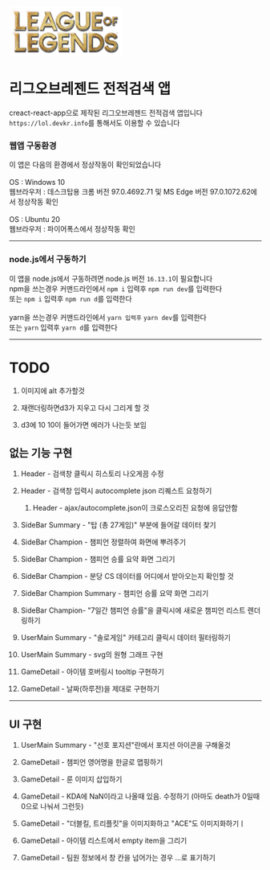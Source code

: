 <img src="./githubFile/logo.png" height="100px"></img>

# 리그오브레젠드 전적검색 앱

creact-react-app으로 제작된 리그오브레젠드 전적검색 앱입니다\
`https://lol.devkr.info`를 통해서도 이용할 수 있습니다
### 웹앱 구동환경

이 앱은 다음의 환경에서 정상작동이 확인되었습니다\
\
OS : Windows 10\
웹브라우저 : 데스크탑용 크롬 버전 97.0.4692.71 및 MS Edge 버전 97.0.1072.62에서 정상작동 확인\
\
OS : Ubuntu 20\
웹브라우저 : 파이어폭스에서 정상작동 확인

---

### node.js에서 구동하기

이 앱을 node.js에서 구동하려면 node.js 버전 `16.13.1`이 필요합니다\
npm을 쓰는경우 커맨드라인에서 `npm i` 입력후 `npm run dev`를 입력한다\
또는 `npm i` 입력후 `npm run d`를 입력한다\
\
yarn을 쓰는경우 커맨드라인에서 `yarn 입력후` `yarn dev`를 입력한다\
또는 `yarn` 입력후 `yarn d`를 입력한다

---

# TODO

1. 이미지에 alt 추가할것

1. 재랜더링하면d3가 지우고 다시 그리게 할 것

1. d3에 10 10이 들어가면 에러가 나는듯 보임

## 없는 기능 구현

1. Header - 검색창 클릭시 히스토리 나오게끔 수정
1. Header - 검색창 입력시 autocomplete json 리퀘스트 요청하기
    1. Header - ajax/autocomplete.json이 크로스오리진 요청에 응답안함

1. SideBar Summary - "탑 (총 27게임)" 부분에 들어갈 데이터 찾기

1. SideBar Champion - 챔피언 정렬하여 화면에 뿌려주기
1. SideBar Champion - 챔피언 승률 요약 화면 그리기
1. SideBar Champion - 분당 CS 데이터를 어디에서 받아오는지 확인할 것

1. SideBar Champion Summary - 챔피언 승률 요약 화면 그리기
1. SideBar Champion- "7일간 챔피언 승률"을 클릭시에 새로운 챔피언 리스트 렌더링하기

1. UserMain Summary - "솔로게임" 카테고리 클릭시 데이터 필터링하기
1. UserMain Summary - svg의 원형 그래프 구현
1. GameDetail - 아이템 호버링시 tooltip 구현하기
1. GameDetail - 날짜(하루전)을 제대로 구현하기

---

## UI 구현

1. UserMain Summary - "선호 포지션"란에서 포지션 아이콘을 구해올것

1. GameDetail - 챔피언 영어명을 한글로 맵핑하기
1. GameDetail - 룬 이미지 삽입하기
1. GameDetail - KDA에 NaN이라고 나올때 있음. 수정하기 (아마도 death가 0일때 0으로 나눠서 그런듯)
1. GameDetail - "더블킬, 트리플킷"을 이미지화하고 "ACE"도 이미지화하기ㅣ

1. GameDetail - 아이템 리스트에서 empty item을 그리기
1. GameDetail - 팀원 정보에서 창 칸을 넘어가는 경우 ...로 표기하기
